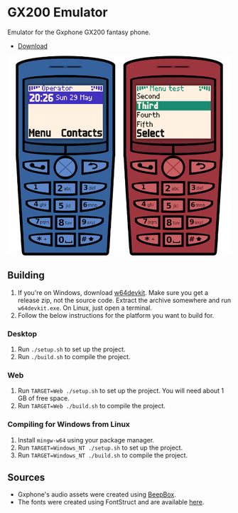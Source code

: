 # GX200 Emulator

Emulator for the Gxphone GX200 fantasy phone.
* [Download](https://github.com/gtrxAC/gx200/actions)

![](assets/screenshot.png)

## Building
1. If you're on Windows, download [w64devkit](https://github.com/skeeto/w64devkit/releases). Make sure you get a release zip, not the source code. Extract the archive somewhere and run `w64devkit.exe`. On Linux, just open a terminal.
2. Follow the below instructions for the platform you want to build for.

### Desktop
1. Run `./setup.sh` to set up the project.
2. Run `./build.sh` to compile the project.

### Web
1. Run `TARGET=Web ./setup.sh` to set up the project. You will need about 1 GB of free space.
2. Run `TARGET=Web ./build.sh` to compile the project.

### Compiling for Windows from Linux
1. Install `mingw-w64` using your package manager.
2. Run `TARGET=Windows_NT ./setup.sh` to set up the project.
3. Run `TARGET=Windows_NT ./build.sh` to compile the project.

## Sources
* Gxphone's audio assets were created using [BeepBox](https://www.beepbox.co/).
* The fonts were created using FontStruct and are available [here](https://fontstruct.com/fontstructors/2111997/gtrxac).